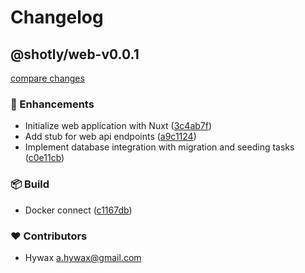 # Changelog


## @shotly/web-v0.0.1

[compare changes](https://github.com/shotly/shotly/compare/main...@shotly/web-v0.0.1)

### 🚀 Enhancements

- Initialize web application with Nuxt ([3c4ab7f](https://github.com/shotly/shotly/commit/3c4ab7f))
- Add stub for web api endpoints ([a9c1124](https://github.com/shotly/shotly/commit/a9c1124))
- Implement database integration with migration and seeding tasks ([c0e11cb](https://github.com/shotly/shotly/commit/c0e11cb))

### 📦 Build

- Docker connect ([c1167db](https://github.com/shotly/shotly/commit/c1167db))

### ❤️ Contributors

- Hywax <a.hywax@gmail.com>

